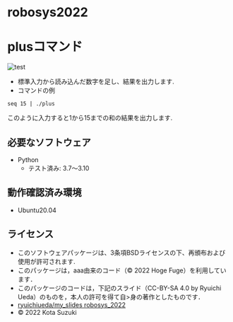 # robosys2022

# plusコマンド
![test](https://github.com/kotasuzuki0526/robosys2022/actions/workflows/test.yml/badge.svg)


* 標準入力から読み込んだ数字を足し、結果を出力します.
* コマンドの例
```
seq 15 | ./plus
```
このように入力すると1から15までの和の結果を出力します.
## 必要なソフトウェア
* Python
  * テスト済み: 3.7〜3.10

## 動作確認済み環境
* Ubuntu20.04

## ライセンス

* このソフトウェアパッケージは、3条項BSDライセンスの下、再頒布および使用が許可されます.
* このパッケージは，aaa由来のコード（© 2022 Hoge Fuge）を利用しています．
* このパッケージのコードは，下記のスライド（CC-BY-SA 4.0 by Ryuichi Ueda）のものを，本人の許可を得て自>身の著作としたものです．
* [ryuichiueda/my_slides robosys_2022](https://github.com/ryuichiueda/my_slides/tree/master/robosys_2022)
* © 2022 Kota Suzuki
